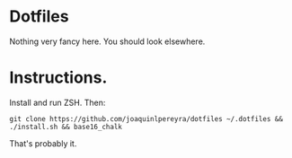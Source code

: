 # Dotfiles

Nothing very fancy here. You should look elsewhere.

# Instructions.

Install and run ZSH. Then:

`git clone https://github.com/joaquinlpereyra/dotfiles ~/.dotfiles && ./install.sh && base16_chalk`

That's probably it.
